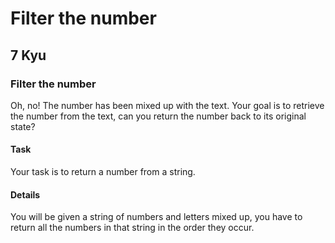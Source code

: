 # Filter the number
## 7 Kyu

### Filter the number

Oh, no! The number has been mixed up with the text. Your goal is to retrieve the number from the text, can you return the number back to its original state?

#### Task

Your task is to return a number from a string.

#### Details

You will be given a string of numbers and letters mixed up, you have to return all the numbers in that string in the order they occur.


